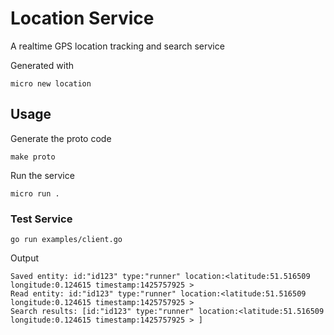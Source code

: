 # Location Service

A realtime GPS location tracking and search service

Generated with

```
micro new location
```

## Usage

Generate the proto code

```
make proto
```

Run the service

```
micro run .
```

### Test Service

```
go run examples/client.go
```

Output

```
Saved entity: id:"id123" type:"runner" location:<latitude:51.516509 longitude:0.124615 timestamp:1425757925 > 
Read entity: id:"id123" type:"runner" location:<latitude:51.516509 longitude:0.124615 timestamp:1425757925 > 
Search results: [id:"id123" type:"runner" location:<latitude:51.516509 longitude:0.124615 timestamp:1425757925 > ]
```
